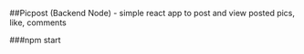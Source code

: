 ##Picpost (Backend Node) - simple react app to post and view posted pics, like, comments

###npm start